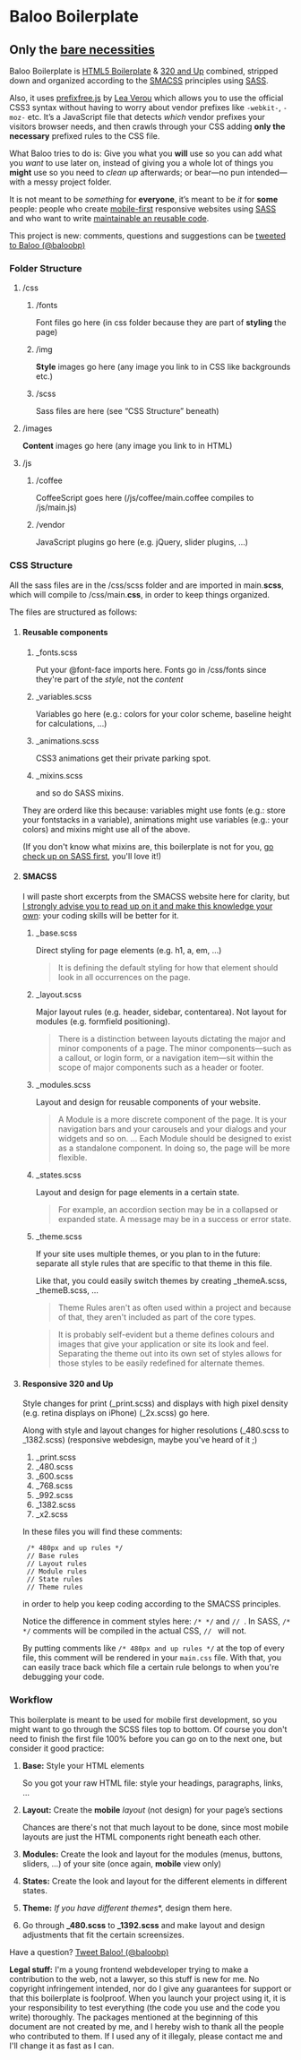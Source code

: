 # Baloo Boilerplate
## Only the [bare necessities](http://www.youtube.com/watch?v=TcglnY_xGfc)

Baloo Boilerplate is [HTML5 Boilerplate](http://html5boilerplate.com/) & [320 and Up](http://stuffandnonsense.co.uk/projects/320andup/) combined, stripped down and organized according to the [SMACSS](http://smacss.com/) principles using [SASS](http://sass-lang.com/).

Also, it uses [prefixfree.js](http://leaverou.github.com/prefixfree/) by [Lea Verou](https://twitter.com/LeaVerou) which allows you to use the official CSS3 syntax without having to worry about vendor prefixes like `-webkit-`, `-moz-` etc. It’s a JavaScript file that detects *which* vendor prefixes your visitors browser needs, and then crawls through your CSS adding **only the necessary** prefixed rules to the CSS file.

What Baloo tries to do is: Give you what you **will** use so you can add what you *want* to use later on, instead of giving you a whole lot of things you **might** use so you need to *clean up* afterwards; or bear—no pun intended—with a messy project folder.

It is not meant to be *something* for **everyone**, it’s meant to be *it* for **some** people: people who create [mobile-first](http://www.abookapart.com/products/mobile-first) responsive websites using [SASS](http://sass-lang.com/) and who want to write [maintainable an reusable code](http://smacss.com/).

This project is new: comments, questions and suggestions can be [tweeted to Baloo (@baloobp)](https://twitter.com/baloobp)



### Folder Structure

1. /css
	1. /fonts

		Font files go here (in css folder because they are part of **styling** the page)

	2. /img

		**Style** images go here (any image you link to in CSS like backgrounds etc.)

	3. /scss

		Sass files are here (see “CSS Structure” beneath)

2. /images

	**Content** images go here (any image you link to in HTML)

3. /js
	1. /coffee

		CoffeeScript goes here (/js/coffee/main.coffee compiles to /js/main.js)

	2. /vendor

		JavaScript plugins go here (e.g. jQuery, slider plugins, &hellip;)



### CSS Structure

All the sass files are in the /css/scss folder and are imported in main.**scss**, which will compile to /css/main.**css**, in order to keep things organized.

The files are structured as follows:

1. #### Reusable components

	1. _fonts.scss
		
		Put your @font-face imports here. Fonts go in /css/fonts since they're part of the *style*, not the *content*

	2. _variables.scss

		Variables go here (e.g.: colors for your color scheme, baseline height for calculations, &hellip;)

	3. _animations.scss

		CSS3 animations get their private parking spot.

	4. _mixins.scss

		and so do SASS mixins.

	They are orderd like this because: variables might use fonts (e.g.: store your fontstacks in a variable), animations might use variables (e.g.: your colors) and mixins might use all of the above.

	(If you don't know what mixins are, this boilerplate is not for you, [go check up on SASS first](http://sass-lang.com/), you'll love it!)



2. #### SMACSS

	I will paste short excerpts from the SMACSS website here for clarity, but [I strongly advise you to read up on it and make this knowledge your own](http://smacss.com/): your coding skills will be better for it.

	1. _base.scss

		Direct styling for page elements (e.g. h1, a, em, &hellip;)

		> It is defining the default styling for how that element should look in all occurrences on the page.

	2. _layout.scss

		Major layout rules (e.g. header, sidebar, contentarea). Not layout for modules (e.g. formfield positioning).

		> There is a distinction between layouts dictating the major and minor components of a page. The minor components—such as a callout, or login form, or a navigation item—sit within the scope of major components such as a header or footer.

	3. _modules.scss

		Layout and design for reusable components of your website.

		> A Module is a more discrete component of the page. It is your navigation bars and your carousels and your dialogs and your widgets and so on. &hellip; Each Module should be designed to exist as a standalone component. In doing so, the page will be more flexible.

	4. _states.scss

		Layout and design for page elements in a certain state.

		> For example, an accordion section may be in a collapsed or expanded state. A message may be in a success or error state.

	5. _theme.scss

		If your site uses multiple themes, or you plan to in the future: separate all style rules that are specific to that theme in this file.

		Like that, you could easily switch themes by creating _themeA.scss, _themeB.scss, &hellip;

		> Theme Rules aren't as often used within a project and because of that, they aren't included as part of the core types.

		> It is probably self-evident but a theme defines colours and images that give your application or site its look and feel. Separating the theme out into its own set of styles allows for those styles to be easily redefined for alternate themes.



3. #### Responsive 320 and Up

	Style changes for print (_print.scss) and displays with high pixel density (e.g. retina displays on iPhone) (_2x.scss) go here.

	Along with style and layout changes for higher resolutions (_480.scss to _1382.scss) (responsive webdesign, maybe you've heard of it ;)

	1. _print.scss
	2. _480.scss
	3. _600.scss
	4. _768.scss
	5. _992.scss
	6. _1382.scss
	7. _x2.scss

	In these files you will find these comments:
	
		/* 480px and up rules */
		// Base rules
		// Layout rules
		// Module rules
		// State rules
		// Theme rules
	
	in order to help you keep coding according to the SMACSS principles.

	Notice the difference in comment styles here: `/* */` and `// `. In SASS, `/* */` comments will be compiled in the actual CSS, `// ` will not.

	By putting comments like `/* 480px and up rules */` at the top of every file, this comment will be rendered in your `main.css` file. With that, you can easily trace back which file a certain rule belongs to when you're debugging your code.



### Workflow

This boilerplate is meant to be used for mobile first development, so you might want to go through the SCSS files top to bottom. Of course you don't need to finish the first file 100% before you can go on to the next one, but consider it good practice:

1. **Base:** Style your HTML elements

	So you got your raw HTML file: style your headings, paragraphs, links, &hellip;

2. **Layout:** Create the **mobile** *layout* (not design) for your page’s sections

	Chances are there's not that much layout to be done, since most mobile layouts are just the HTML components right beneath each other.

3. **Modules:** Create the look and layout for the modules (menus, buttons, sliders, &hellip;) of your site (once again, **mobile** view only)

4. **States:** Create the look and layout for the different elements in different states.

5. **Theme:** *If you have different themes**, design them here.

6. Go through **_480.scss** to **_1392.scss** and make layout and design adjustments that fit the certain screensizes.



Have a question? [Tweet Baloo! (@baloobp)](https://twitter.com/baloobp)

**Legal stuff:** I'm a young frontend webdeveloper trying to make a contribution to the web, not a lawyer, so this stuff is new for me. No copyright infringement intended, nor do I give any guarantees for support or that this boilerplate is foolproof. When you launch your project using it, it is your responsibility to test everything (the code you use and the code you write) thoroughly. The packages mentioned at the beginning of this document are not created by me, and I hereby wish to thank all the people who contributed to them. If I used any of it illegaly, please contact me and I'll change it as fast as I can.
